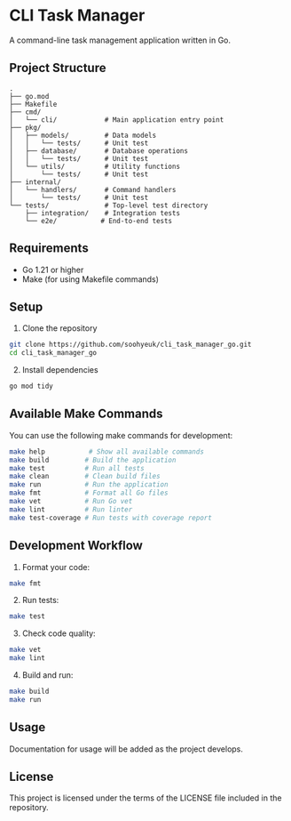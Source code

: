 # CLI Task Manager

A command-line task management application written in Go.

## Project Structure

```
.
├── go.mod
├── Makefile
├── cmd/
│   └── cli/            # Main application entry point
├── pkg/
│   ├── models/         # Data models
│   │   └── tests/      # Unit test
│   ├── database/       # Database operations
│   │   └── tests/      # Unit test
│   └── utils/          # Utility functions
│       └── tests/      # Unit test
├── internal/
│   └── handlers/       # Command handlers
│       └── tests/      # Unit test
└── tests/              # Top-level test directory
    ├── integration/    # Integration tests
    └── e2e/           # End-to-end tests
```

## Requirements

- Go 1.21 or higher
- Make (for using Makefile commands)

## Setup

1. Clone the repository
```bash
git clone https://github.com/soohyeuk/cli_task_manager_go.git
cd cli_task_manager_go
```

2. Install dependencies
```bash
go mod tidy
```

## Available Make Commands

You can use the following make commands for development:

```bash
make help           # Show all available commands
make build         # Build the application
make test          # Run all tests
make clean         # Clean build files
make run           # Run the application
make fmt           # Format all Go files
make vet           # Run Go vet
make lint          # Run linter
make test-coverage # Run tests with coverage report
```

## Development Workflow

1. Format your code:
```bash
make fmt
```

2. Run tests:
```bash
make test
```

3. Check code quality:
```bash
make vet
make lint
```

4. Build and run:
```bash
make build
make run
```

## Usage

Documentation for usage will be added as the project develops.

## License

This project is licensed under the terms of the LICENSE file included in the repository.
